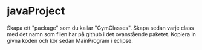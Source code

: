 javaProject
===========
Skapa ett "package" som du kallar "GymClasses".
Skapa sedan varje class med det namn som filen har på github i det ovanstående paketet.
Kopiera in givna koden och kör sedan MainProgram i eclipse.

